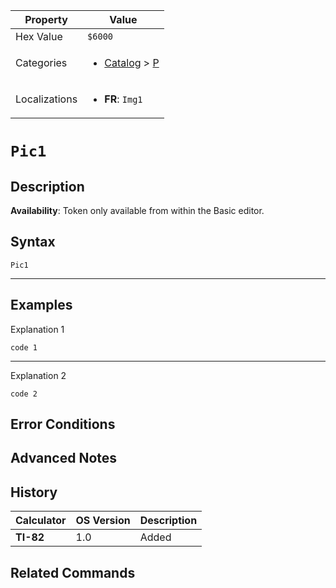 | Property      | Value |
|---------------|-------|
| Hex Value     | `$6000`|
| Categories    | <ul><li>[Catalog](<../categories/Catalog.md>) > [P](<../categories/Catalog.md#P>)</li></ul> |
| Localizations | <ul><li><b>FR</b>: `Img1`</li></ul> |

# `Pic1`

## Description



<b>Availability</b>: Token only available from within the Basic editor.

## Syntax
`Pic1`

<hr>

## Examples

Explanation 1
```ti-basic
code 1
```
---
Explanation 2
```ti-basic
code 2
```

## Error Conditions


## Advanced Notes


## History
| Calculator | OS Version | Description |
|------------|------------|-------------|
| <b>TI-82</b> | 1.0 | Added

## Related Commands

    